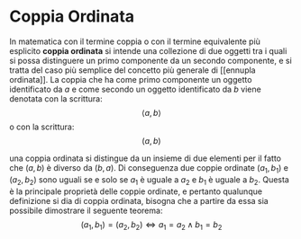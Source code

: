 # Coppia Ordinata

In matematica con il termine coppia o con il termine equivalente più esplicito **coppia ordinata** si intende una collezione di due oggetti tra i quali si possa distinguere un primo componente da un secondo componente, e si tratta del caso più semplice del concetto più generale di [[ennupla ordinata]]. La coppia che ha come primo componente un oggetto identificato da *a* e come secondo un oggetto identificato da *b* viene denotata con la scrittura:
$$ \langle a,b \rangle $$
o con la scrittura:
$$ ( a,b ) $$

una coppia ordinata si distingue da un insieme di due elementi per il fatto che $(a,b)$ è diverso da $(b,a)$. Di conseguenza due coppie ordinate $(a_1,b_1)$ e $(a_2,b_2)$ sono uguali se e solo se $a_1$ è uguale a $a_2$ e $b_1$ è uguale a $b_2$. Questa è la principale proprietà delle coppie ordinate, e pertanto qualunque definizione si dia di coppia ordinata, bisogna che a partire da essa sia possibile dimostrare il seguente teorema:
$$ (a_1,b_1) = (a_2,b_2) \iff a_1 = a_2 \wedge b_1 = b_2$$